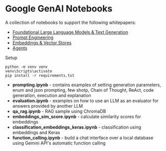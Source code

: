 # Google GenAI Notebooks

A collection of notebooks to support the following whitepapers:
- [Foundational Large Language Models & Text Generation](https://www.kaggle.com/whitepaper-foundational-llm-and-text-generation)
- [Prompt Engineering](https://www.kaggle.com/whitepaper-prompt-engineering)
- [Embeddings & Vector Stores](https://www.kaggle.com/whitepaper-embeddings-and-vector-stores)
- [Agents](https://www.kaggle.com/whitepaper-agents)

Setup

```
python -m venv venv
venv\Scripts\activate
pip install -r requirements.txt
```

- **prompting.ipynb** - contains examples of setting generation parameters, enum and json prompting, few shotp, Chain of Thought, ReAct, code generation, execution and explanation
- **evaluation.ipynb** - examples on how to use an LLM as an evaluator for answers provided by another LLM
- **qa_rag.ipynb** - RAG sample using ChromaDB
- **embeddings_sim_score.ipynb** - calculate similarity scores for embeddings
- **classification_embeddings_keras.ipynb** - classification using embeddings and Keras
- **function_calling.ipynb** - build a chat interface over a local database using Gemini API's automatic function calling